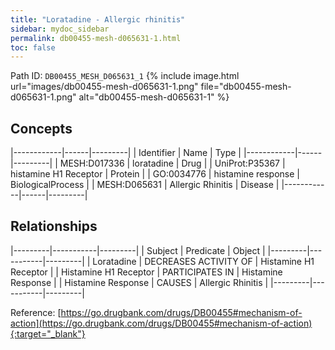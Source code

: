 ```yaml
---
title: "Loratadine - Allergic rhinitis"
sidebar: mydoc_sidebar
permalink: db00455-mesh-d065631-1.html
toc: false 
---
```



Path ID: `DB00455_MESH_D065631_1`
{% include image.html url="images/db00455-mesh-d065631-1.png" file="db00455-mesh-d065631-1.png" alt="db00455-mesh-d065631-1" %}

## Concepts

|------------|------|---------|
| Identifier | Name | Type    |
|------------|------|---------|
| MESH:D017336 | loratadine | Drug |
| UniProt:P35367 | histamine H1 Receptor | Protein |
| GO:0034776 | histamine response | BiologicalProcess |
| MESH:D065631 | Allergic Rhinitis | Disease |
|------------|------|---------|

## Relationships

|---------|-----------|---------|
| Subject | Predicate | Object  |
|---------|-----------|---------|
| Loratadine | DECREASES ACTIVITY OF | Histamine H1 Receptor |
| Histamine H1 Receptor | PARTICIPATES IN | Histamine Response |
| Histamine Response | CAUSES | Allergic Rhinitis |
|---------|-----------|---------|

Reference: [https://go.drugbank.com/drugs/DB00455#mechanism-of-action](https://go.drugbank.com/drugs/DB00455#mechanism-of-action){:target="_blank"}